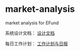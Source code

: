 # market-analysis
market analysis for EFund

系统设计文档： [设计文档](https://github.com/16372212/market-analysis/blob/main/%E8%AE%BE%E8%AE%A1%E6%96%87%E6%A1%A3.md)

每日工作计划： [工作计划与日报](https://github.com/16372212/market-analysis/blob/main/%E6%AF%8F%E6%97%A5%E5%B7%A5%E4%BD%9C%E8%AE%A1%E5%88%92.md)